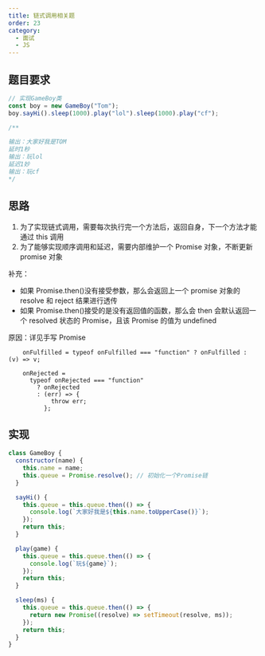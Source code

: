 ```yaml
---
title: 链式调用相关题
order: 23
category:
  - 面试
  - JS
---
```


## 题目要求

```js
// 实现GameBoy类
const boy = new GameBoy("Tom");
boy.sayHi().sleep(1000).play("lol").sleep(1000).play("cf");

/**

输出：大家好我是TOM
延时1秒
输出：玩lol
延迟1妙
输出：玩cf
*/
```

## 思路

1. 为了实现链式调用，需要每次执行完一个方法后，返回自身，下一个方法才能通过 this 调用
2. 为了能够实现顺序调用和延迟，需要内部维护一个 Promise 对象，不断更新 promise 对象

补充：

- 如果 Promise.then()没有接受参数，那么会返回上一个 promise 对象的 resolve 和 reject 结果进行透传
- 如果 Promise.then()接受的是没有返回值的函数，那么会 then 会默认返回一个 resolved 状态的 Promise，且该 Promise 的值为 undefined

原因：详见手写 Promise

```JS
    onFulfilled = typeof onFulfilled === "function" ? onFulfilled : (v) => v;

    onRejected =
      typeof onRejected === "function"
        ? onRejected
        : (err) => {
            throw err;
          };
```

## 实现

```js
class GameBoy {
  constructor(name) {
    this.name = name;
    this.queue = Promise.resolve(); // 初始化一个Promise链
  }

  sayHi() {
    this.queue = this.queue.then(() => {
      console.log(`大家好我是${this.name.toUpperCase()}`);
    });
    return this;
  }

  play(game) {
    this.queue = this.queue.then(() => {
      console.log(`玩${game}`);
    });
    return this;
  }

  sleep(ms) {
    this.queue = this.queue.then(() => {
      return new Promise((resolve) => setTimeout(resolve, ms));
    });
    return this;
  }
}
```

